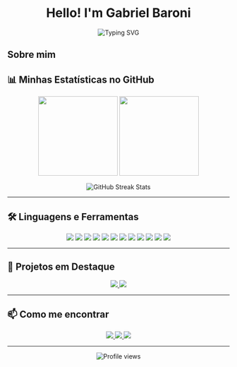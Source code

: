 <!-- TÍTULO E SAUDAÇÃO -->
<h1 align="center">Hello! I'm Gabriel Baroni</h1>
<p align="center">
  <img src="https://readme-typing-svg.herokuapp.com?color=%332CF&size=25&center=true&vCenter=true&duration=5500&lines=Welcome_To_My_GitHub.html;Guy_Who_Love_To_Code.py;Interest_In_Technologies.js" alt="Typing SVG">
</p>

<!-- SOBRE MIM -->
## Sobre mim
<!-- STATUS E ESTATÍSTICAS DO GITHUB -->
## 📊 Minhas Estatísticas no GitHub

<p align="center">
  <img height="180em" src="https://github-readme-stats.vercel.app/api?username=Gabriel-Baroni&show_icons=true&theme=tokyonight&include_all_commits=true&count_private=true"/>
  <img height="180em" src="https://github-readme-stats.vercel.app/api/top-langs/?username=Gabriel-Baroni&layout=compact&langs_count=7&theme=tokyonight"/>
</p>

<p align="center">
  <img src="https://github-readme-streak-stats.herokuapp.com/?user=Gabriel-Baroni&theme=tokyonight" alt="GitHub Streak Stats">
</p>

---

<!-- LINGUAGENS E FERRAMENTAS -->
## 🛠️ Linguagens e Ferramentas

<p align="center">
  <img src="https://img.shields.io/badge/FlutterFlow-02569B?style=for-the-badge&logo=flutter&logoColor=white"/>
  <img src="https://img.shields.io/badge/Python-3776AB?style=for-the-badge&logo=python&logoColor=white"/>
  <img src="https://img.shields.io/badge/C%2B%2B-00599C?style=for-the-badge&logo=c%2B%2B&logoColor=white"/>
  <img src="https://img.shields.io/badge/Firebase-FFCA28?style=for-the-badge&logo=firebase&logoColor=black"/>
  <img src="https://img.shields.io/badge/MySQL-4479A1?style=for-the-badge&logo=mysql&logoColor=white"/>
  <img src="https://img.shields.io/badge/Supabase-3FCF8E?style=for-the-badge&logo=supabase&logoColor=white"/>
  <img src="https://img.shields.io/badge/HTML5-E34F26?style=for-the-badge&logo=html5&logoColor=white"/>
  <img src="https://img.shields.io/badge/CSS3-1572B6?style=for-the-badge&logo=css3&logoColor=white"/>
  <img src="https://img.shields.io/badge/JavaScript-F7DF1E?style=for-the-badge&logo=javascript&logoColor=black"/>
  <img src="https://img.shields.io/badge/TypeScript-007ACC?style=for-the-badge&logo=typescript&logoColor=white"/>
  <img src="https://img.shields.io/badge/GitHub-181717?style=for-the-badge&logo=github&logoColor=white"/>
  <img src="https://img.shields.io/badge/Git-F05032?style=for-the-badge&logo=git&logoColor=white"/>


  <!-- Adicione mais badges de tecnologias que você utiliza -->
</p>

---

<!-- PROJETOS EM DESTAQUE -->
## 🚀 Projetos em Destaque

<p align="center">
  <a href="https://github.com/seu-usuario-github/nome-do-projeto">
    <img src="https://github-readme-stats.vercel.app/api/pin/?username=seu-usuario-github&repo=nome-do-projeto&theme=tokyonight" />
  </a>
  <a href="https://github.com/seu-usuario-github/outro-projeto">
    <img src="https://github-readme-stats.vercel.app/api/pin/?username=seu-usuario-github&repo=outro-projeto&theme=tokyonight" />
  </a>
</p>

---

<!-- CONTATOS E REDES SOCIAIS -->
## 📫 Como me encontrar

<p align="center">
  <a href="https://www.linkedin.com/in/Gabriel Baroni/">
    <img src="https://img.shields.io/badge/LinkedIn-0077B5?style=for-the-badge&logo=linkedin&logoColor=white" />
  </a>
  <a href="mailto:gdepaulabaroni@gmail.com">
    <img src="https://img.shields.io/badge/Gmail-D14836?style=for-the-badge&logo=gmail&logoColor=white" />
  </a>
  <a href="https://github.com/Gabriel-Baroni">
    <img src="https://img.shields.io/badge/GitHub-100000?style=for-the-badge&logo=github&logoColor=white" />
  </a>
</p>

---

<p align="center">
  <img src="https://komarev.com/ghpvc/?username=seu-usuario-github&label=Profile%20views&color=0e75b6&style=flat" alt="Profile views" />
</p>



